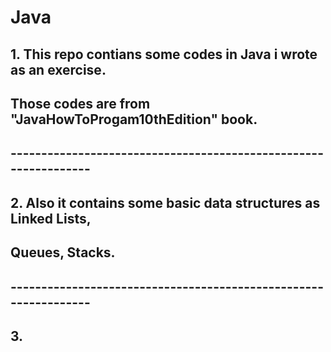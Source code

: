 # Java
## 1. This repo contians some codes in Java i wrote as an exercise.
##    Those codes are from "JavaHowToProgam10thEdition" book.
## ----------------------------------------------------------------
## 
## 2. Also it contains some basic data structures as Linked Lists,
##    Queues, Stacks.
## ----------------------------------------------------------------
## 
## 3.

 
